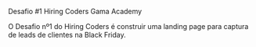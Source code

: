 Desafio #1 Hiring Coders Gama Academy



O Desafio nº1 do Hiring Coders é construir uma landing page para captura de leads de clientes na Black Friday. 